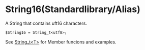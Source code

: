 # String16(Standardlibrary/Alias)

A String that contains uft16 characters.

```
$String16 = String_t<utf8>;
```
See [String_t\<T>](../Containers/String_t.md) for Member funcions and examples.